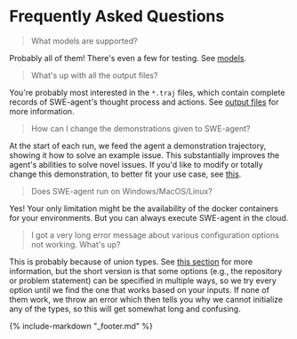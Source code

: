 # Frequently Asked Questions

> What models are supported?

Probably all of them! There's even a few for testing. See [models](installation/keys.md).

> What's up with all the output files?

You're probably most interested in the `*.traj` files, which contain complete records of SWE-agent's thought process and actions. See [output files](usage/trajectories.md) for more information.

> How can I change the demonstrations given to SWE-agent?

At the start of each run, we feed the agent a demonstration trajectory, showing it how to solve an example issue.
This substantially improves the agent's abilities to solve novel issues.
If you'd like to modify or totally change this demonstration, to better fit your use case, see [this](config/demonstrations.md).

> Does SWE-agent run on Windows/MacOS/Linux?

Yes! Your only limitation might be the availability of the docker containers for your environments.
But you can always execute SWE-agent in the cloud.

> I got a very long error message about various configuration options not working. What's up?

This is probably because of union types.
See [this section](usage/cl_tutorial.md#union-types) for more information, but the short version is that some options (e.g., the repository or problem statement) can be specified in multiple ways, so we try every option until we find the one that works based on your inputs.
If none of them work, we throw an error which then tells you why we cannot initialize any of the types, so this will get somewhat long and confusing.

{% include-markdown "_footer.md" %}